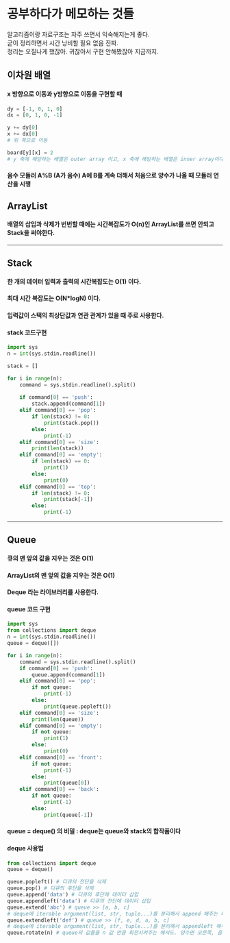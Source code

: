 
# 공부하다가 메모하는 것들
알고리즘이랑 자료구조는 자주 쓰면서 익숙해지는게 좋다. <br>
굳이 정리하면서 시간 낭비할 필요 없음 진짜. <br>
정리는 오질나게 했잖아. 귀찮아서 구현 안해봤잖아 지금까지. <br>

## 이차원 배열
#### x 방향으로 이동과 y방향으로 이동을 구현할 때
```python
dy = [-1, 0, 1, 0]
dx = [0, 1, 0, -1]

y += dy[0]
x += dx[0] 
# 위 쪽으로 이동

board[y][x] = 2
# y 축에 해당하는 배열은 outer array 이고, x 축에 해당하는 배열은 inner array이다!!!
```
#### 음수 모듈러 A%B (A가 음수) A에 B를 계속 더해서 처음으로 양수가 나올 때 모듈러 연산을 시행

## ArrayList
#### 배열의 삽입과 삭제가 번번할 때에는 시간복잡도가 O(n)인 ArrayList를 쓰면 안되고 Stack을 써야한다.

---

## Stack
#### 한 개의 데이터 입력과 출력의 시간복잡도는 O(1) 이다.
#### 최대 시간 복잡도는 O(N*logN) 이다.
#### 입력값이 스택의 최상단값과 연관 관계가 있을 때 주로 사용한다.

#### stack 코드구현
```python
import sys
n = int(sys.stdin.readline())

stack = []

for i in range(n):
    command = sys.stdin.readline().split()
    
    if command[0] == 'push':
        stack.append(command[1])
    elif command[0] == 'pop':
        if len(stack) != 0:
            print(stack.pop())
        else:
            print(-1)
    elif command[0] == 'size':
        print(len(stack))
    elif command[0] == 'empty':
        if len(stack) == 0:
            print(1)
        else:
            print(0)
    elif command[0] == 'top':
        if len(stack) != 0:
            print(stack[-1])
        else:
            print(-1)
```


---

## Queue

#### 큐의 맨 앞의 값을 지우는 것은 O(1) 
#### ArrayList의 맨 앞의 값을 지우는 것은 O(1)
#### Deque 라는 라이브러리를 사용한다.
#### queue 코드 구현
```python
import sys
from collections import deque
n = int(sys.stdin.readline())
queue = deque([])

for i in range(n):
    command = sys.stdin.readline().split()
    if command[0] == 'push':
        queue.append(command[1])
    elif command[0] == 'pop':
        if not queue:
            print(-1)
        else:
            print(queue.popleft())
    elif command[0] == 'size':
        print(len(queue))
    elif command[0] == 'empty':
        if not queue:
            print(1)
        else:
            print(0)
    elif command[0] == 'front':
        if not queue:
            print(-1)
        else:
            print(queue[0])
    elif command[0] == 'back':
        if not queue:
            print(-1)
        else:
            print(queue[-1])

```

#### queue = deque() 의 비밀 : deque는 queue와 stack의 합작품이다
#### deque 사용법
```python
from collections import deque
queue = deque()

queue.popleft() # 디큐의 전단을 삭제
queue.pop() # 디큐의 후단을 삭제
queue.append('data') # 디큐의 후단에 데이터 삽입
queue.appendleft('data') # 디큐의 전단에 데이터 삽입
queue.extend('abc') # queue >> [a, b, c]
# deque에 iterable argument(list, str, tuple...)를 분리해서 append 해주는 메서드.
queue.extendleft('def') # queue >> [f, e, d, a, b, c]
# deque에 iterable argument(list, str, tuple...)를 분리해서 appendleft 해주는 메서드.
queue.rotate(n) # queue의 값들을 n 값 만큼 회전시켜주는 메서드. 양수면 오른쪽, 음수면 왼쪽으로 회전
```
